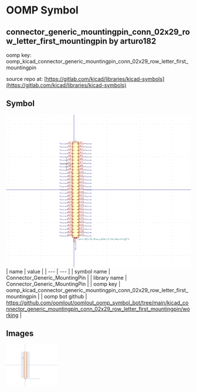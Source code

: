 # OOMP Symbol  
## connector_generic_mountingpin_conn_02x29_row_letter_first_mountingpin  by arturo182  
  
oomp key: oomp_kicad_connector_generic_mountingpin_conn_02x29_row_letter_first_mountingpin  
  
source repo at: [https://gitlab.com/kicad/libraries/kicad-symbols](https://gitlab.com/kicad/libraries/kicad-symbols)  
## Symbol  
  
[![working.png](working_600.png)](working.png)  
| name | value | 
| --- | --- | 
| symbol name | Connector_Generic_MountingPin | 
| library name | Connector_Generic_MountingPin | 
| oomp key | oomp_kicad_connector_generic_mountingpin_conn_02x29_row_letter_first_mountingpin | 
| oomp bot github | https://github.com/oomlout/oomlout_oomp_symbol_bot/tree/main/kicad_connector_generic_mountingpin_conn_02x29_row_letter_first_mountingpin/working | 
## Images  
  
[![working.png](working_140.png)](working.png)  
